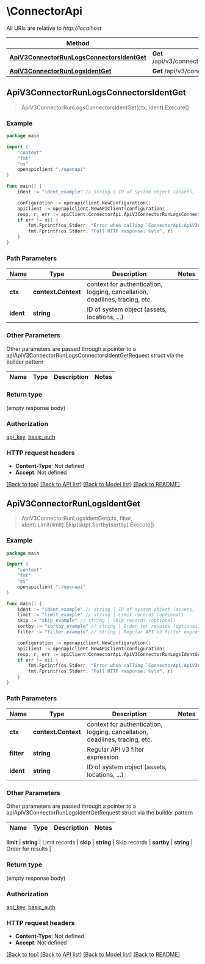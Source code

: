 # \ConnectorApi

All URIs are relative to *http://localhost*

Method | HTTP request | Description
------------- | ------------- | -------------
[**ApiV3ConnectorRunLogsConnectorsIdentGet**](ConnectorApi.md#ApiV3ConnectorRunLogsConnectorsIdentGet) | **Get** /api/v3/connector_run_logs/connectors/{ident} | 
[**ApiV3ConnectorRunLogsIdentGet**](ConnectorApi.md#ApiV3ConnectorRunLogsIdentGet) | **Get** /api/v3/connector_run_logs/{ident} | 



## ApiV3ConnectorRunLogsConnectorsIdentGet

> ApiV3ConnectorRunLogsConnectorsIdentGet(ctx, ident).Execute()





### Example

```go
package main

import (
    "context"
    "fmt"
    "os"
    openapiclient "./openapi"
)

func main() {
    ident := "ident_example" // string | ID of system object (assets, locations, ...)

    configuration := openapiclient.NewConfiguration()
    apiClient := openapiclient.NewAPIClient(configuration)
    resp, r, err := apiClient.ConnectorApi.ApiV3ConnectorRunLogsConnectorsIdentGet(context.Background(), ident).Execute()
    if err != nil {
        fmt.Fprintf(os.Stderr, "Error when calling `ConnectorApi.ApiV3ConnectorRunLogsConnectorsIdentGet``: %v\n", err)
        fmt.Fprintf(os.Stderr, "Full HTTP response: %v\n", r)
    }
}
```

### Path Parameters


Name | Type | Description  | Notes
------------- | ------------- | ------------- | -------------
**ctx** | **context.Context** | context for authentication, logging, cancellation, deadlines, tracing, etc.
**ident** | **string** | ID of system object (assets, locations, ...) | 

### Other Parameters

Other parameters are passed through a pointer to a apiApiV3ConnectorRunLogsConnectorsIdentGetRequest struct via the builder pattern


Name | Type | Description  | Notes
------------- | ------------- | ------------- | -------------


### Return type

 (empty response body)

### Authorization

[api_key](../README.md#api_key), [basic_auth](../README.md#basic_auth)

### HTTP request headers

- **Content-Type**: Not defined
- **Accept**: Not defined

[[Back to top]](#) [[Back to API list]](../README.md#documentation-for-api-endpoints)
[[Back to Model list]](../README.md#documentation-for-models)
[[Back to README]](../README.md)


## ApiV3ConnectorRunLogsIdentGet

> ApiV3ConnectorRunLogsIdentGet(ctx, filter, ident).Limit(limit).Skip(skip).Sortby(sortby).Execute()





### Example

```go
package main

import (
    "context"
    "fmt"
    "os"
    openapiclient "./openapi"
)

func main() {
    ident := "ident_example" // string | ID of system object (assets, locations, ...)
    limit := "limit_example" // string | Limit records (optional)
    skip := "skip_example" // string | Skip records (optional)
    sortby := "sortby_example" // string | Order for results (optional)
    filter := "filter_example" // string | Regular API v3 filter expression (optional)

    configuration := openapiclient.NewConfiguration()
    apiClient := openapiclient.NewAPIClient(configuration)
    resp, r, err := apiClient.ConnectorApi.ApiV3ConnectorRunLogsIdentGet(context.Background(), filter, ident).Limit(limit).Skip(skip).Sortby(sortby).Execute()
    if err != nil {
        fmt.Fprintf(os.Stderr, "Error when calling `ConnectorApi.ApiV3ConnectorRunLogsIdentGet``: %v\n", err)
        fmt.Fprintf(os.Stderr, "Full HTTP response: %v\n", r)
    }
}
```

### Path Parameters


Name | Type | Description  | Notes
------------- | ------------- | ------------- | -------------
**ctx** | **context.Context** | context for authentication, logging, cancellation, deadlines, tracing, etc.
**filter** | **string** | Regular API v3 filter expression | 
**ident** | **string** | ID of system object (assets, locations, ...) | 

### Other Parameters

Other parameters are passed through a pointer to a apiApiV3ConnectorRunLogsIdentGetRequest struct via the builder pattern


Name | Type | Description  | Notes
------------- | ------------- | ------------- | -------------

 **limit** | **string** | Limit records | 
 **skip** | **string** | Skip records | 
 **sortby** | **string** | Order for results | 


### Return type

 (empty response body)

### Authorization

[api_key](../README.md#api_key), [basic_auth](../README.md#basic_auth)

### HTTP request headers

- **Content-Type**: Not defined
- **Accept**: Not defined

[[Back to top]](#) [[Back to API list]](../README.md#documentation-for-api-endpoints)
[[Back to Model list]](../README.md#documentation-for-models)
[[Back to README]](../README.md)


